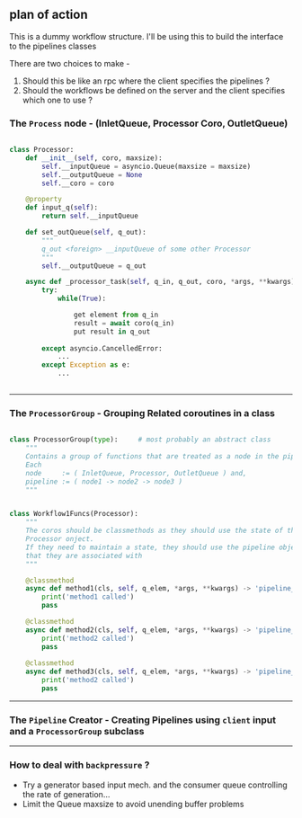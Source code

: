 ## plan of action
 This is a dummy workflow structure. I'll be using this to build the interface to the pipelines classes

There are two choices to make -
1.  Should this be like an rpc where the client specifies the pipelines ?
2.	Should the workflows be defined on the server and the client specifies which one to use ?

### The `Process` node - (InletQueue, Processor Coro, <foreign> OutletQueue)

```python

class Processor:
	def __init__(self, coro, maxsize):
		self.__inputQueue = asyncio.Queue(maxsize = maxsize)	
		self.__outputQueue = None
		self.__coro = coro

	@property
	def input_q(self):
		return self.__inputQueue

	def set_outQueue(self, q_out):
		"""
		q_out <foreign> __inputQueue of some other Processor
		"""
		self.__outputQueue = q_out

	async def _processor_task(self, q_in, q_out, coro, *args, **kwargs):
		try:
			while(True):

				get element from q_in
				result = await coro(q_in)
				put result in q_out
				
		except asyncio.CancelledError:
			...
		except Exception as e:
			...
	
```
--------------

### The `ProcessorGroup` - Grouping Related coroutines in a class

```python

class ProcessorGroup(type): 	# most probably an abstract class
	"""
	Contains a group of functions that are treated as a node in the pipeline.
	Each 
	node     := ( InletQueue, Processor, OutletQueue ) and, 
	pipeline := ( node1 -> node2 -> node3 )
	"""

```

```python

class Workflow1Funcs(Processor):
	"""
	The coros should be classmethods as they should use the state of their
	Processor onject.
	If they need to maintain a state, they should use the pipeline object
	that they are associated with
	"""

	@classmethod
	async def method1(cls, self, q_elem, *args, **kwargs) -> 'pipeline_processor':
		print('method1 called')
		pass

	@classmethod
	async def method2(cls, self, q_elem, *args, **kwargs) -> 'pipeline_processor':
		print('method2 called')
		pass
	
	@classmethod
	async def method3(cls, self, q_elem, *args, **kwargs) -> 'pipeline_processor':
		print('method2 called')
		pass
```

------------

### The `Pipeline` Creator - Creating Pipelines using `client` input and a `ProcessorGroup` subclass

---------------

### How to deal with `backpressure` ?
- Try a generator based input mech. and the consumer queue controlling the rate of generation...
- Limit the Queue maxsize to avoid unending buffer problems
